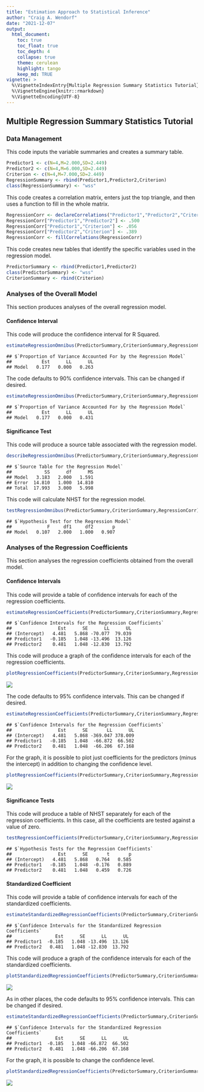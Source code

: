 ```yaml
---
title: "Estimation Approach to Statistical Inference"
author: "Craig A. Wendorf"
date: "2021-12-07"
output:
  html_document:
    toc: true
    toc_float: true
    toc_depth: 4
    collapse: true
    theme: cerulean
    highlight: tango
    keep_md: TRUE
vignette: >
  %\VignetteIndexEntry{Multiple Regression Summary Statistics Tutorial}
  %\VignetteEngine{knitr::rmarkdown}
  %\VignetteEncoding{UTF-8}
---
```






## Multiple Regression Summary Statistics Tutorial

### Data Management

This code inputs the variable summaries and creates a summary table.

```r
Predictor1 <- c(N=4,M=2.000,SD=2.449)
Predictor2 <- c(N=4,M=6.000,SD=2.449)
Criterion <- c(N=4,M=7.000,SD=2.449)
RegressionSummary <- rbind(Predictor1,Predictor2,Criterion)
class(RegressionSummary) <- "wss"
```

This code creates a correlation matrix, enters just the top triangle, and then uses a function to fill in the whole matrix.

```r
RegressionCorr <- declareCorrelations("Predictor1","Predictor2","Criterion")
RegressionCorr["Predictor1","Predictor2"] <- .500
RegressionCorr["Predictor1","Criterion"] <- .056
RegressionCorr["Predictor2","Criterion"] <- .389
RegressionCorr <- fillCorrelations(RegressionCorr)
```

This code creates new tables that identify the specific variables used in the regression model.

```r
PredictorSummary <- rbind(Predictor1,Predictor2)
class(PredictorSummary) <- "wss"
CriterionSummary <- rbind(Criterion)
```

### Analyses of the Overall Model

This section produces analyses of the overall regression model.

#### Confidence Interval

This code will produce the confidence interval for R Squared.

```r
estimateRegressionOmnibus(PredictorSummary,CriterionSummary,RegressionCorr)
```

```
## $`Proportion of Variance Accounted For by the Regression Model`
##           Est      LL      UL
## Model   0.177   0.000   0.263
```

The code defaults to 90% confidence intervals. This can be changed if desired.

```r
estimateRegressionOmnibus(PredictorSummary,CriterionSummary,RegressionCorr,conf.level=.95)
```

```
## $`Proportion of Variance Accounted For by the Regression Model`
##           Est      LL      UL
## Model   0.177   0.000   0.431
```

#### Significance Test

This code will produce a source table associated with the regression model.

```r
describeRegressionOmnibus(PredictorSummary,CriterionSummary,RegressionCorr)
```

```
## $`Source Table for the Regression Model`
##            SS      df      MS
## Model   3.183   2.000   1.591
## Error  14.810   1.000  14.810
## Total  17.993   3.000   5.998
```

This code will calculate NHST for the regression model.

```r
testRegressionOmnibus(PredictorSummary,CriterionSummary,RegressionCorr)
```

```
## $`Hypothesis Test for the Regression Model`
##             F     df1     df2       p
## Model   0.107   2.000   1.000   0.907
```

### Analyses of the Regression Coefficients

This section analyses the regression coefficients obtained from the overall model.

#### Confidence Intervals

This code will provide a table of confidence intervals for each of the regression coefficients.

```r
estimateRegressionCoefficients(PredictorSummary,CriterionSummary,RegressionCorr)
```

```
## $`Confidence Intervals for the Regression Coefficients`
##                 Est      SE      LL      UL
## (Intercept)   4.481   5.868 -70.077  79.039
## Predictor1   -0.185   1.048 -13.496  13.126
## Predictor2    0.481   1.048 -12.830  13.792
```

This code will produce a graph of the confidence intervals for each of the regression coefficients.

```r
plotRegressionCoefficients(PredictorSummary,CriterionSummary,RegressionCorr)
```

![](figures/Regression-MultipleA-1.png)<!-- -->

The code defaults to 95% confidence intervals. This can be changed if desired.

```r
estimateRegressionCoefficients(PredictorSummary,CriterionSummary,RegressionCorr,conf.level=.99)
```

```
## $`Confidence Intervals for the Regression Coefficients`
##                 Est      SE       LL      UL
## (Intercept)   4.481   5.868 -369.047 378.009
## Predictor1   -0.185   1.048  -66.872  66.502
## Predictor2    0.481   1.048  -66.206  67.168
```

For the graph, it is possible to plot just coefficients for the predictors (minus the intercept) in addition to changing the confidence level.

```r
plotRegressionCoefficients(PredictorSummary,CriterionSummary,RegressionCorr,conf.level=.99,line=0,intercept=FALSE)
```

![](figures/Regression-MultipleB-1.png)<!-- -->

#### Significance Tests

This code will produce a table of NHST separately for each of the regression coefficients. In this case, all the coefficients are tested against a value of zero.

```r
testRegressionCoefficients(PredictorSummary,CriterionSummary,RegressionCorr)
```

```
## $`Hypothesis Tests for the Regression Coefficients`
##                 Est      SE       t       p
## (Intercept)   4.481   5.868   0.764   0.585
## Predictor1   -0.185   1.048  -0.176   0.889
## Predictor2    0.481   1.048   0.459   0.726
```

#### Standardized Coefficient

This code will provide a table of confidence intervals for each of the standardized coefficients.

```r
estimateStandardizedRegressionCoefficients(PredictorSummary,CriterionSummary,RegressionCorr)
```

```
## $`Confidence Intervals for the Standardized Regression Coefficients`
##                Est      SE      LL      UL
## Predictor1  -0.185   1.048 -13.496  13.126
## Predictor2   0.481   1.048 -12.830  13.792
```

This code will produce a graph of the confidence intervals for each of the standardized coefficients.

```r
plotStandardizedRegressionCoefficients(PredictorSummary,CriterionSummary,RegressionCorr)
```

![](figures/Regression-MultipleStandardA-1.png)<!-- -->

As in other places, the code defaults to 95% confidence intervals. This can be changed if desired.

```r
estimateStandardizedRegressionCoefficients(PredictorSummary,CriterionSummary,RegressionCorr,conf.level=.99)
```

```
## $`Confidence Intervals for the Standardized Regression Coefficients`
##                Est      SE      LL      UL
## Predictor1  -0.185   1.048 -66.872  66.502
## Predictor2   0.481   1.048 -66.206  67.168
```

For the graph, it is possible to change the confidence level.

```r
plotStandardizedRegressionCoefficients(PredictorSummary,CriterionSummary,RegressionCorr,conf.level=.99)
```

![](figures/Regression-MultipleStandardB-1.png)<!-- -->
